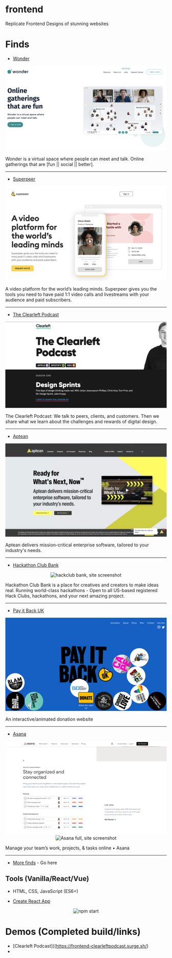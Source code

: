 # frontend

Replicate Frontend Designs of stunning websites

# Finds

- [Wonder](https://www.wonder.me/)

<p align='center'>
<img src='readme/wonder.me.png' alt='wonder, site screenshot'>
</p>

Wonder is a virtual space where people can meet and talk.
Online gatherings that are [fun || social || better].

---

- [Superpeer](https://superpeer.com/)

<p align='center'>
<img src='readme/superpeer.png' alt='superpeer, site screenshot'>
</p>

A video platform for the world’s leading minds.
Superpeer gives you the tools you need to have paid 1:1 video calls and livestreams with your audience and paid subscribers.

---

- [The Clearleft Podcast](https://podcast.clearleft.com/)

<p align='center'>
<img src='readme/the_clearleft.png' alt='clearleft, site screenshot'>
</p>

The Clearleft Podcast: We talk to peers, clients, and customers. Then we share what we learn about the challenges and rewards of digital design.

---

- [Aptean](https://www.aptean.com/)

<p align='center'>
<img src='readme/aptean.png' alt='aptean, site screenshot'>
</p>

Aptean delivers mission-critical enterprise software, tailored to your industry's needs.

---

- [Hackathon Club Bank](https://hackclub.com/bank/)

<p align='center'>
<img src='readme/hack_club_bank.png' alt='hackclub bank, site screenshot'>
</p>

Hackathon Club Bank is a place for creatives and creators to make ideas real.
Running world-class hackathons - Open to all US-based registered Hack Clubs, hackathons, and your next amazing project.

---

- [Pay it Back UK](https://payitback.uk/#home)

<p align='center'>
<img src='readme/pay_it_back.png' alt='pay it back UK, site screenshot'>
</p>

An interactive/animated donation website

---

- [Asana](https://asana.com/)

<p align='center'>
<img src='readme/asana_middle.png' alt='Asana, site screenshot'>
<img src='readme/asana_full.png' alt='Asana full, site screenshot'>
</p>

Manage your team’s work, projects, & tasks online • Asana

---

- [More finds]() - Go here

## Tools (Vanilla/React/Vue)

- HTML, CSS, JavaScript (ES6+)

- [Create React App](https://github.com/facebook/create-react-app/)

<p align='center'>
<img src='https://cdn.jsdelivr.net/gh/facebook/create-react-app@27b42ac7efa018f2541153ab30d63180f5fa39e0/screencast.svg' width='600' alt='npm start'>
</p>

# Demos (Completed build/links)

- [Clearleft Podcast]((https://frontend-clearleftpodcast.surge.sh/)
-
